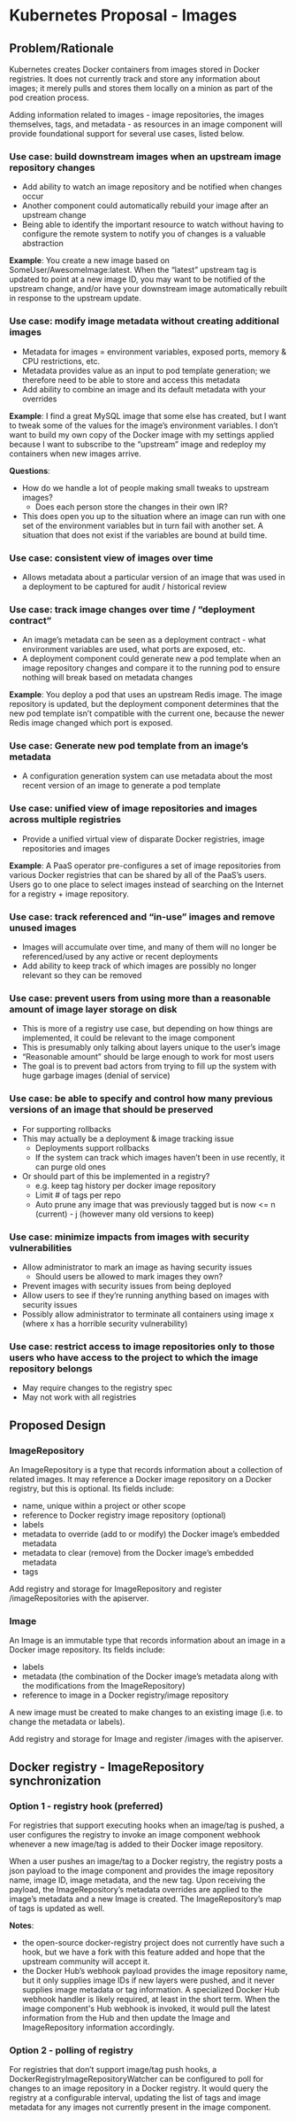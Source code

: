 # Kubernetes Proposal - Images
## Problem/Rationale
Kubernetes creates Docker containers from images stored in Docker registries. It does not currently track and store any information about images; it merely pulls and stores them locally on a minion as part of the pod creation process.

Adding information related to images - image repositories, the images themselves, tags, and metadata - as resources in an image component will provide foundational support for several use cases, listed below.

### Use case: build downstream images when an upstream image repository changes
- Add ability to watch an image repository and be notified when changes occur
- Another component could automatically rebuild your image after an upstream change
- Being able to identify the important resource to watch without having to configure the remote system to notify you of changes is a valuable abstraction

**Example**: You create a new image based on SomeUser/AwesomeImage:latest. When the “latest” upstream tag is updated to point at a new image ID, you may want to be notified of the upstream change, and/or have your downstream image automatically rebuilt in response to the upstream update.

### Use case: modify image metadata without creating additional images
- Metadata for images = environment variables, exposed ports, memory & CPU restrictions, etc.
- Metadata provides value as an input to pod template generation; we therefore need to be able to store and access this metadata
- Add ability to combine an image and its default metadata with your overrides

**Example**: I find a great MySQL image that some else has created, but I want to tweak some of the values for the image’s environment variables. I don’t want to build my own copy of the Docker image with my settings applied because I want to subscribe to the “upstream” image and redeploy my containers when new images arrive.

**Questions**:

- How do we handle a lot of people making small tweaks to upstream images?
  - Does each person store the changes in their own IR?
- This does open you up to the situation where an image can run with one set of the environment variables but in turn fail with another set.  A situation that does not exist if the variables are bound at build time.

### Use case: consistent view of images over time
- Allows metadata about a particular version of an image that was used in a deployment to be captured for audit / historical review

### Use case: track image changes over time / “deployment contract”
- An image’s metadata can be seen as a deployment contract - what environment variables are used, what ports are exposed, etc.
- A deployment component could generate new a pod template when an image repository changes and compare it to the running pod to ensure nothing will break based on metadata changes

**Example**: You deploy a pod that uses an upstream Redis image. The image repository is updated, but the deployment component determines that the new pod template isn’t compatible with the current one, because the newer Redis image changed which port is exposed.

### Use case: Generate new pod template from an image’s metadata
- A configuration generation system can use metadata about the most recent version of an image to generate a pod template

### Use case: unified view of image repositories and images across multiple registries
- Provide a unified virtual view of disparate Docker registries, image repositories and images

**Example**: A PaaS operator pre-configures a set of image repositories from various Docker registries that can be shared by all of the PaaS’s users. Users go to one place to select images instead of searching on the Internet for a registry + image repository.

### Use case: track referenced and “in-use” images and remove unused images
- Images will accumulate over time, and many of them will no longer be referenced/used by any active or recent deployments
- Add ability to keep track of which images are possibly no longer relevant so they can be removed

### Use case: prevent users from using more than a reasonable amount of image layer storage on disk
- This is more of a registry use case, but depending on how things are implemented, it could be relevant to the image component
- This is presumably only talking about layers unique to the user’s image
- “Reasonable amount” should be large enough to work for most users
- The goal is to prevent bad actors from trying to fill up the system with huge garbage images (denial of service)

### Use case: be able to specify and control how many previous versions of an image that should be preserved
- For supporting rollbacks
- This may actually be a deployment & image tracking issue
  - Deployments support rollbacks
  - If the system can track which images haven’t been in use recently, it can purge old ones
- Or should part of this be implemented in a registry?
  - e.g. keep tag history per docker image repository
  - Limit # of tags per repo
  - Auto prune any image that was previously tagged but is now <= n (current) - j (however many old versions to keep)

### Use case: minimize impacts from images with security vulnerabilities
- Allow administrator to mark an image as having security issues
  - Should users be allowed to mark images they own?
- Prevent images with security issues from being deployed
- Allow users to see if they’re running anything based on images with security issues
- Possibly allow administrator to terminate all containers using image x (where x has a horrible security vulnerability)

### Use case: restrict access to image repositories only to those users who have access to the project to which the image repository belongs
- May require changes to the registry spec
- May not work with all registries


## Proposed Design
### ImageRepository
An ImageRepository is a type that records information about a collection of related images. It may reference a Docker image repository on a Docker registry, but this is optional. Its fields include:

- name, unique within a project or other scope
- reference to Docker registry image repository (optional)
- labels
- metadata to override (add to or modify) the Docker image’s embedded metadata
- metadata to clear (remove) from the Docker image’s embedded metadata
- tags

Add registry and storage for ImageRepository and register /imageRepositories with the apiserver.

### Image
An Image is an immutable type that records information about an image in a Docker image repository. Its fields include:

- labels
- metadata (the combination of the Docker image’s metadata along with the modifications from the ImageRepository)
- reference to image in a Docker registry/image repository

A new image must be created to make changes to an existing image (i.e. to change the metadata or labels).

Add registry and storage for Image and register /images with the apiserver.


## Docker registry - ImageRepository synchronization
### Option 1 - registry hook (preferred)
For registries that support executing hooks when an image/tag is pushed, a user configures the registry to invoke an image component webhook whenever a new image/tag is added to their Docker image repository.

When a user pushes an image/tag to a Docker registry, the registry posts a json payload to the image component and provides the image repository name, image ID, image metadata, and the new tag. Upon receiving the payload, the ImageRepository’s metadata overrides are applied to the image’s metadata and a new Image is created. The ImageRepository’s map of tags is updated as well.

**Notes**:

- the open-source docker-registry project does not currently have such a hook, but we have a fork with this feature added and hope that the upstream community will accept it.
- the Docker Hub’s webhook payload provides the image repository name, but it only supplies image IDs if new layers were pushed, and it never supplies image metadata or tag information. A specialized Docker Hub webhook handler is likely required, at least in the short term. When the image component's Hub webhook is invoked, it would pull the latest information from the Hub and then update the Image and ImageRepository information accordingly.

### Option 2 - polling of registry
For registries that don’t support image/tag push hooks, a DockerRegistryImageRepositoryWatcher can be configured to poll for changes to an image repository in a Docker registry. It would query the registry at a configurable interval, updating the list of tags and image metadata for any images not currently present in the image component.
